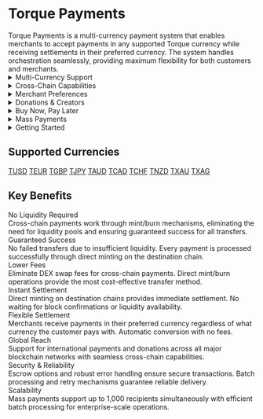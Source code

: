 # Torque Payments

<div class="intro-description">
Torque Payments is a multi-currency payment system that enables merchants to accept payments in any supported Torque currency while receiving settlements in their preferred currency. The system handles orchestration seamlessly, providing maximum flexibility for both customers and merchants.
</div>

<div class="faq-container">

<details>
<summary>Multi-Currency Support</summary>
<div>
Accept payments in any Torque currency (TUSD, TEUR, TGBP, TJPY, TAUD, TCAD, TCHF, TNZD, TXAU, TXAG) while receiving settlements in your preferred currency. The system automatically handles currency conversion with no additional fees, leveraging the Torque currency ecosystem for seamless cross-chain transfers.
</div>
</details>

<details>
<summary>Cross-Chain Capabilities</summary>
<div>
Seamless cross-chain payments using Torque currencies as Omnichain Fungible Tokens (OFTs). No liquidity pools required. Payments work through mint/burn mechanisms ensuring guaranteed success, lower fees, and instant settlement. Support for all major blockchain networks.
</div>
</details>

<details>
<summary>Merchant Preferences</summary>
<div>
Merchants can set their preferred settlement currency, and the system automatically handles currency conversion. Whether you prefer TUSD, TEUR, or any other Torque currency, payments are processed instantly with your chosen settlement method including instant settlement, batch settlement, or escrow settlement for added security.
</div>
</details>

<details>
<summary>Donations & Creators</summary>
<div>
Comprehensive donation system supporting charities, content creators, and open source projects. Features include anonymous donations, custom messages, cause categorization, and cross-chain donations for international organizations. Perfect for charitable giving and creator support with full transparency and traceability.
</div>
</details>

<!-- <details>
<summary>Payment Types</summary>
<div>
Support for crypto-to-crypto payments, subscription payments, invoice payments, donations, buy now pay later (BNPL) with flexible installment plans, mass payments for bulk payouts to multiple recipients, and cross-chain payments with instant settlement across different blockchains.
</div>
</details> -->

<details>
<summary>Buy Now, Pay Later</summary>
<div>
Flexible BNPL options with configurable down payments and installment schedules including weekly, bi-weekly, monthly, or custom intervals. The system includes automatic late fee calculation, default protection with configurable thresholds, and merchant control over BNPL support enabling or disabling the feature as needed.
</div>
</details>

<details>
<summary>Mass Payments</summary>
<div>
Send payments to up to 1,000 recipients simultaneously with efficient batch processing. Support for contractors, freelancers, sellers, claimants, and employees with multi-currency payouts and global reach through cross-chain support. Robust error handling and retry mechanisms ensure reliable delivery.
</div>
</details>

<details>
<summary>Getting Started</summary>
<div class="faq-reward">
Begin by setting up your merchant account and configuring your preferred settlement currency. Create payment requests specifying the amount, currency, and payment type. For merchants, enable the payment types you want to accept including BNPL and mass payments. The system handles all currency conversion and cross-chain transfers automatically.
</div>
</details>

</div>

## Supported Currencies

<div class="currency-grid">
  <a href="#" class="currency-item">TUSD</a>
  <a href="#" class="currency-item">TEUR</a>
  <a href="#" class="currency-item">TGBP</a>
  <a href="#" class="currency-item">TJPY</a>
  <a href="#" class="currency-item">TAUD</a>
  <a href="#" class="currency-item">TCAD</a>
  <a href="#" class="currency-item">TCHF</a>
  <a href="#" class="currency-item">TNZD</a>
  <a href="#" class="currency-item">TXAU</a>
  <a href="#" class="currency-item">TXAG</a>
</div>

## Key Benefits

<div class="benefits-grid">
  <div class="benefit-item">
    <div class="benefit-title">No Liquidity Required</div>
    <div class="benefit-description">Cross-chain payments work through mint/burn mechanisms, eliminating the need for liquidity pools and ensuring guaranteed success for all transfers.</div>
  </div>
  
  <div class="benefit-item">
    <div class="benefit-title">Guaranteed Success</div>
    <div class="benefit-description">No failed transfers due to insufficient liquidity. Every payment is processed successfully through direct minting on the destination chain.</div>
  </div>
  
  <div class="benefit-item">
    <div class="benefit-title">Lower Fees</div>
    <div class="benefit-description">Eliminate DEX swap fees for cross-chain payments. Direct mint/burn operations provide the most cost-effective transfer method.</div>
  </div>
  
  <div class="benefit-item">
    <div class="benefit-title">Instant Settlement</div>
    <div class="benefit-description">Direct minting on destination chains provides immediate settlement. No waiting for block confirmations or liquidity availability.</div>
  </div>
  
  <div class="benefit-item">
    <div class="benefit-title">Flexible Settlement</div>
    <div class="benefit-description">Merchants receive payments in their preferred currency regardless of what currency the customer pays with. Automatic conversion with no fees.</div>
  </div>
  
  <div class="benefit-item">
    <div class="benefit-title">Global Reach</div>
    <div class="benefit-description">Support for international payments and donations across all major blockchain networks with seamless cross-chain capabilities.</div>
  </div>
  
  <div class="benefit-item">
    <div class="benefit-title">Security & Reliability</div>
    <div class="benefit-description">Escrow options and robust error handling ensure secure transactions. Batch processing and retry mechanisms guarantee reliable delivery.</div>
  </div>
  
  <div class="benefit-item">
    <div class="benefit-title">Scalability</div>
    <div class="benefit-description">Mass payments support up to 1,000 recipients simultaneously with efficient batch processing for enterprise-scale operations.</div>
  </div>
</div> 